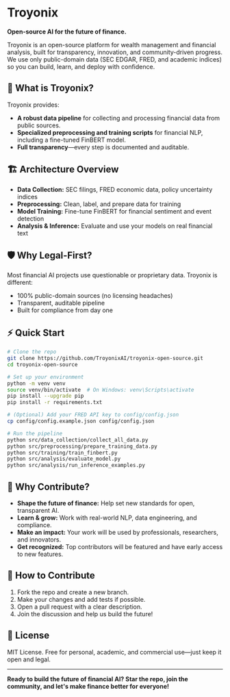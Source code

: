 # Troyonix

**Open-source AI for the future of finance.**

Troyonix is an open-source platform for wealth management and financial analysis, built for transparency, innovation, and community-driven progress. We use only public-domain data (SEC EDGAR, FRED, and academic indices) so you can build, learn, and deploy with confidence.

## 🚀 What is Troyonix?
Troyonix provides:
- **A robust data pipeline** for collecting and processing financial data from public sources.
- **Specialized preprocessing and training scripts** for financial NLP, including a fine-tuned FinBERT model.
- **Full transparency**—every step is documented and auditable.

## 🏗️ Architecture Overview
- **Data Collection:** SEC filings, FRED economic data, policy uncertainty indices
- **Preprocessing:** Clean, label, and prepare data for training
- **Model Training:** Fine-tune FinBERT for financial sentiment and event detection
- **Analysis & Inference:** Evaluate and use your models on real financial text

## 🛡️ Why Legal-First?
Most financial AI projects use questionable or proprietary data. Troyonix is different:
- 100% public-domain sources (no licensing headaches)
- Transparent, auditable pipeline
- Built for compliance from day one

## ⚡ Quick Start
```bash
# Clone the repo
git clone https://github.com/TroyonixAI/troyonix-open-source.git
cd troyonix-open-source

# Set up your environment
python -m venv venv
source venv/bin/activate  # On Windows: venv\Scripts\activate
pip install --upgrade pip
pip install -r requirements.txt

# (Optional) Add your FRED API key to config/config.json
cp config/config.example.json config/config.json

# Run the pipeline
python src/data_collection/collect_all_data.py
python src/preprocessing/prepare_training_data.py
python src/training/train_finbert.py
python src/analysis/evaluate_model.py
python src/analysis/run_inference_examples.py
```

## 🌟 Why Contribute?
- **Shape the future of finance:** Help set new standards for open, transparent AI.
- **Learn & grow:** Work with real-world NLP, data engineering, and compliance.
- **Make an impact:** Your work will be used by professionals, researchers, and innovators.
- **Get recognized:** Top contributors will be featured and have early access to new features.

## 🤝 How to Contribute
1. Fork the repo and create a new branch.
2. Make your changes and add tests if possible.
3. Open a pull request with a clear description.
4. Join the discussion and help us build the future!

## 📄 License
MIT License. Free for personal, academic, and commercial use—just keep it open and legal.

---

**Ready to build the future of financial AI? Star the repo, join the community, and let's make finance better for everyone!**
